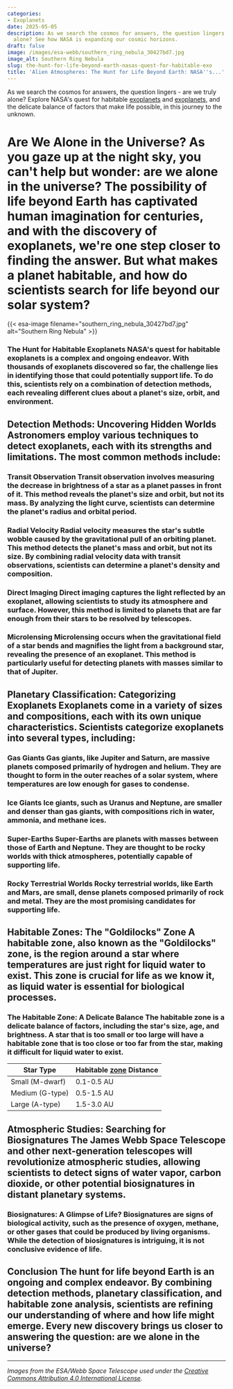 ```yaml
---
categories:
- Exoplanets
date: 2025-05-05
description: As we search the cosmos for answers, the question lingers - are we truly
  alone? See how NASA is expanding our cosmic horizons.
draft: false
image: /images/esa-webb/southern_ring_nebula_30427bd7.jpg
image_alt: Southern Ring Nebula
slug: the-hunt-for-life-beyond-earth-nasas-quest-for-habitable-exo
title: 'Alien Atmospheres: The Hunt for Life Beyond Earth: NASA''s...'
---
```


As we search the cosmos for answers, the question lingers - are we truly alone? Explore NASA's quest for habitable [exoplanets](/blog/exoplanets-and-the-search-for-life-beyond-earth) and [exoplanets](/blog/the-cosmic-dance-of-exoplanets-and-habitable-zones), and the delicate balance of factors that make life possible, in this journey to the unknown.

# Are We Alone in the Universe? As you gaze up at the night sky, you can't help but wonder: are we alone in the universe? The possibility of life beyond Earth has captivated human imagination for centuries, and with the discovery of exoplanets, we're one step closer to finding the answer. But what makes a planet habitable, and how do scientists search for life beyond our solar system?
{{< esa-image filename="southern_ring_nebula_30427bd7.jpg" alt="Southern Ring Nebula" >}}



 ### The Hunt for Habitable Exoplanets NASA's quest for habitable exoplanets is a complex and ongoing endeavor. With thousands of exoplanets discovered so far, the challenge lies in identifying those that could potentially support life. To do this, scientists rely on a combination of detection methods, each revealing different clues about a planet's size, orbit, and environment.

 ## Detection Methods: Uncovering Hidden Worlds Astronomers employ various techniques to detect exoplanets, each with its strengths and limitations. The most common methods include:

 ### Transit Observation Transit observation involves measuring the decrease in brightness of a star as a planet passes in front of it. This method reveals the planet's size and orbit, but not its mass. By analyzing the light curve, scientists can determine the planet's radius and orbital period.

 ### Radial Velocity Radial velocity measures the star's subtle wobble caused by the gravitational pull of an orbiting planet. This method detects the planet's mass and orbit, but not its size. By combining radial velocity data with transit observations, scientists can determine a planet's density and composition.

 ### Direct Imaging Direct imaging captures the light reflected by an exoplanet, allowing scientists to study its atmosphere and surface. However, this method is limited to planets that are far enough from their stars to be resolved by telescopes.

 ### Microlensing Microlensing occurs when the gravitational field of a star bends and magnifies the light from a background star, revealing the presence of an exoplanet. This method is particularly useful for detecting planets with masses similar to that of Jupiter.

 ## Planetary Classification: Categorizing Exoplanets Exoplanets come in a variety of sizes and compositions, each with its own unique characteristics. Scientists categorize exoplanets into several types, including:

 ### Gas Giants Gas giants, like Jupiter and Saturn, are massive planets composed primarily of hydrogen and helium. They are thought to form in the outer reaches of a solar system, where temperatures are low enough for gases to condense.

 ### Ice Giants Ice giants, such as Uranus and Neptune, are smaller and denser than gas giants, with compositions rich in water, ammonia, and methane ices.

 ### Super-Earths Super-Earths are planets with masses between those of Earth and Neptune. They are thought to be rocky worlds with thick atmospheres, potentially capable of supporting life.

 ### Rocky Terrestrial Worlds Rocky terrestrial worlds, like Earth and Mars, are small, dense planets composed primarily of rock and metal. They are the most promising candidates for supporting life.

 ## Habitable Zones: The "Goldilocks" Zone A habitable zone, also known as the "Goldilocks" zone, is the region around a star where temperatures are just right for liquid water to exist. This zone is crucial for life as we know it, as liquid water is essential for biological processes.

 ### The Habitable Zone: A Delicate Balance The habitable zone is a delicate balance of factors, including the star's size, age, and brightness. A star that is too small or too large will have a habitable zone that is too close or too far from the star, making it difficult for liquid water to exist.

 | Star Type | Habitable [zone](/blog/exoplanets-in-the-habitable-zone-a-new-era-in-the-search-for) Distance |
| --- | --- |
| Small (M-dwarf) | 0.1-0.5 AU |
| Medium (G-type) | 0.5-1.5 AU |
| Large (A-type) | 1.5-3.0 AU | Table: Approximate habitable zone distances for different star types

 ## Atmospheric Studies: Searching for Biosignatures The James Webb Space Telescope and other next-generation telescopes will revolutionize atmospheric studies, allowing scientists to detect signs of water vapor, carbon dioxide, or other potential biosignatures in distant planetary systems.

 ### Biosignatures: A Glimpse of Life? Biosignatures are signs of biological activity, such as the presence of oxygen, methane, or other gases that could be produced by living organisms. While the detection of biosignatures is intriguing, it is not conclusive evidence of life.

 ## Conclusion The hunt for life beyond Earth is an ongoing and complex endeavor. By combining detection methods, planetary classification, and habitable zone analysis, scientists are refining our understanding of where and how life might emerge. Every new discovery brings us closer to answering the question: are we alone in the universe?

---

*Images from the ESA/Webb Space Telescope used under the [Creative Commons Attribution 4.0 International License](https://creativecommons.org/licenses/by/4.0).*
